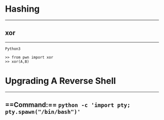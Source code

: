 # Hashing
***
## xor
***
```
Python3

>> from pwn import xor
>> xor(A,B)
```
# Upgrading A Reverse Shell
***
## ==Command:==   `python -c 'import pty; pty.spawn("/bin/bash")'`
